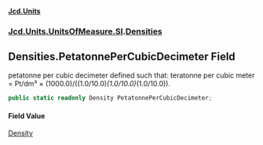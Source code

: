 #### [Jcd.Units](index.md 'index')
### [Jcd.Units.UnitsOfMeasure.SI](Jcd.Units.UnitsOfMeasure.SI.md 'Jcd.Units.UnitsOfMeasure.SI').[Densities](Densities.md 'Jcd.Units.UnitsOfMeasure.SI.Densities')

## Densities.PetatonnePerCubicDecimeter Field

petatonne per cubic decimeter defined such that: teratonne per cubic meter = Pt/dm³ × (1000.0)/((1.0/10.0)*(1.0/10.0)*(1.0/10.0)).

```csharp
public static readonly Density PetatonnePerCubicDecimeter;
```

#### Field Value
[Density](Density.md 'Jcd.Units.UnitTypes.Density')